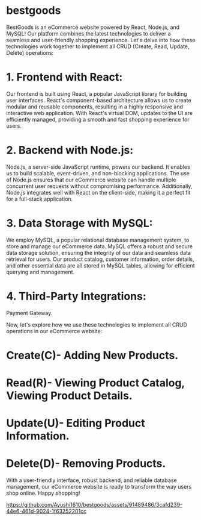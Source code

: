 # bestgoods
BestGoods is an eCommerce website powered by React, Node.js, and MySQL! Our platform combines the latest technologies to deliver a seamless and user-friendly shopping experience. Let's delve into how these technologies work together to implement all CRUD (Create, Read, Update, Delete) operations:
# 1. Frontend with React:
Our frontend is built using React, a popular JavaScript library for building user interfaces. React's component-based architecture allows us to create modular and reusable components, resulting in a highly responsive and interactive web application. With React's virtual DOM, updates to the UI are efficiently managed, providing a smooth and fast shopping experience for users.
# 2. Backend with Node.js:
Node.js, a server-side JavaScript runtime, powers our backend. It enables us to build scalable, event-driven, and non-blocking applications. The use of Node.js ensures that our eCommerce website can handle multiple concurrent user requests without compromising performance. Additionally, Node.js integrates well with React on the client-side, making it a perfect fit for a full-stack application.
# 3. Data Storage with MySQL:
We employ MySQL, a popular relational database management system, to store and manage our eCommerce data. MySQL offers a robust and secure data storage solution, ensuring the integrity of our data and seamless data retrieval for users. Our product catalog, customer information, order details, and other essential data are all stored in MySQL tables, allowing for efficient querying and management.
# 4. Third-Party Integrations:
Payment Gateway.

Now, let's explore how we use these technologies to implement all CRUD operations in our eCommerce website:
# Create(C)- Adding New Products.
# Read(R)- Viewing Product Catalog, Viewing Product Details.
# Update(U)- Editing Product Information.
# Delete(D)- Removing Products.

With a user-friendly interface, robust backend, and reliable database management, our eCommerce website is ready to transform the way users shop online. Happy shopping!

https://github.com/Ayushi1610/bestgoods/assets/91489486/3cafd239-44e6-461d-9024-1f63252201cc

